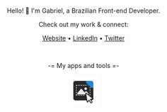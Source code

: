
<br>

<div align="center">

Hello! 👋 I'm Gabriel, a Brazilian Front-end Developer.
<br>

Check out my work & connect:

<p>
  <a href="https://nascimentodev.com" target="_blank">Website</a> • 
  <a href="https://www.linkedin.com/in/gabriel-nascimento-gama-5b0b30185/" target="_blank">LinkedIn</a> •
  <a href="[YOUR_TWITTER_LINK_HERE]" target="_blank">Twitter</a>
</p>

<br>

-= My apps and tools =-

<p align="center">
  <a href="https://github.com/GabrielBaiano/Banered/tree/main" target="_blank"><img src="https://raw.githubusercontent.com/GabrielBaiano/Banered/main/src/assets/icon.png" alt="Banered Showcase" width="69"/></a>
</p>

</div>
